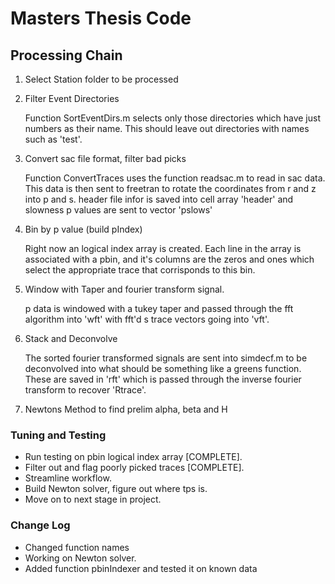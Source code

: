 Masters Thesis Code
===================

Processing Chain
----------------

1.  Select Station folder to be processed
2.  Filter Event Directories

    Function SortEventDirs.m selects only those directories
    which have just numbers as their name. This should 
    leave out directories with names such as 'test'.

3.  Convert sac file format, filter bad picks

    Function ConvertTraces uses the function readsac.m to
    read in sac data. This data is then sent to freetran
    to rotate the coordinates from r and z into p and s.
    header file infor is saved into cell array 'header' and
    slowness p values are sent to vector 'pslows'

4.  Bin by p value (build pIndex)

    Right now an logical index array is created. Each line in the
    array is associated with a pbin, and it's columns are the 
    zeros and ones which select the appropriate trace that corrisponds
    to this bin.

5.  Window with Taper and fourier transform signal.

    p data is windowed with a tukey taper and passed through 
    the fft algorithm into 'wft' with fft'd s trace vectors 
    going into 'vft'.


6.  Stack and Deconvolve

    The sorted fourier transformed signals are sent into simdecf.m
    to be deconvolved into what should be something like a greens
    function. These are saved in 'rft' which is passed through the
    inverse fourier transform to recover 'Rtrace'.

7.  Newtons Method to find prelim alpha, beta and H


### Tuning and Testing
*   Run testing on pbin logical index array [COMPLETE].
*   Filter out and flag poorly picked traces [COMPLETE].
*   Streamline workflow.
*   Build Newton solver, figure out where tps is.
*   Move on to next stage in project.
    
### Change Log
*   Changed function names
*   Working on Newton solver.
*   Added function pbinIndexer and tested it on known data